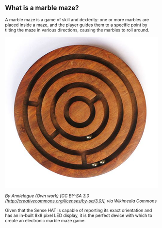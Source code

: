 ## What is a marble maze?

A marble maze is a game of skill and dexterity: one or more marbles are placed inside a maze, and the player guides them to a specific point by tilting the maze in various directions, causing the marbles to roll around.

![Marble Maze](images/round-maze.jpg)

_By Annielogue (Own work) [CC BY-SA 3.0 (http://creativecommons.org/licenses/by-sa/3.0)], via Wikimedia Commons_

Given that the Sense HAT is capable of reporting its exact orientation and has an in-built 8x8 pixel LED display, it is the perfect device with which to create an electronic marble maze game.
